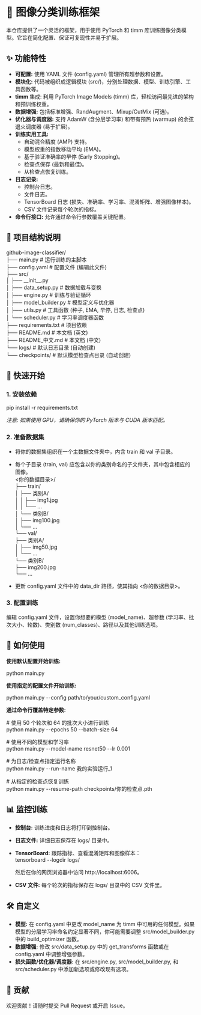 # **🚀 图像分类训练框架**

本仓库提供了一个灵活的框架，用于使用 PyTorch 和 timm 库训练图像分类模型。它旨在简化配置、保证可复现性并易于扩展。

## **✨ 功能特性**

* **可配置:** 使用 YAML 文件 (config.yaml) 管理所有超参数和设置。  
* **模块化:** 代码被组织成逻辑模块 (src/)，分别处理数据、模型、训练引擎、工具函数等。  
* **timm** 集成: 利用 PyTorch Image Models (timm) 库，轻松访问最先进的架构和预训练权重。  
* **数据增强:** 包括标准增强、RandAugment、Mixup/CutMix (可选)。  
* **优化器与调度器:** 支持 AdamW (含分层学习率) 和带有预热 (warmup) 的余弦退火调度器 (易于扩展)。  
* **训练实用工具:**  
  * 自动混合精度 (AMP) 支持。  
  * 模型权重的指数移动平均 (EMA)。  
  * 基于验证准确率的早停 (Early Stopping)。  
  * 检查点保存 (最新和最佳)。  
  * 从检查点恢复训练。  
* **日志记录:**  
  * 控制台日志。  
  * 文件日志。  
  * TensorBoard 日志 (损失、准确率、学习率、混淆矩阵、增强图像样本)。  
  * CSV 文件记录每个轮次的指标。  
* **命令行接口:** 允许通过命令行参数覆盖关键配置。

## **📁 项目结构说明**

github-image-classifier/  
├── main.py             \# 运行训练的主脚本  
├── config.yaml         \# 配置文件 (编辑此文件)  
├── src/  
│   ├── \_\_init\_\_.py  
│   ├── data\_setup.py   \# 数据加载与变换  
│   ├── engine.py       \# 训练与验证循环  
│   ├── model\_builder.py \# 模型定义与优化器  
│   ├── utils.py        \# 工具函数 (种子, EMA, 早停, 日志, 检查点)  
│   └── scheduler.py    \# 学习率调度器函数  
├── requirements.txt    \# 项目依赖  
├── README.md           \# 本文档 (英文)  
├── README\_中文.md      \# 本文档 (中文)  
└── logs/               \# 默认日志目录 (自动创建)  
└── checkpoints/        \# 默认模型检查点目录 (自动创建)

## **🚀 快速开始**

### **1\. 安装依赖**

pip install \-r requirements.txt

*注意: 如果使用 GPU，请确保你的 PyTorch 版本与 CUDA 版本匹配。*

### **2\. 准备数据集**

* 将你的数据集组织在一个主数据文件夹中，内含 train 和 val 子目录。  
* 每个子目录 (train, val) 应包含以你的类别命名的子文件夹，其中包含相应的图像。  
  \<你的数据目录\>/  
  ├── train/  
  │   ├── 类别A/  
  │   │   ├── img1.jpg  
  │   │   └── ...  
  │   └── 类别B/  
  │       ├── img100.jpg  
  │       └── ...  
  └── val/  
      ├── 类别A/  
      │   ├── img50.jpg  
      │   └── ...  
      └── 类别B/  
          ├── img200.jpg  
          └── ...

* 更新 config.yaml 文件中的 data\_dir 路径，使其指向 \<你的数据目录\>。

### **3\. 配置训练**

编辑 config.yaml 文件，设置你想要的模型 (model\_name)、超参数 (学习率、批次大小、轮数)、类别数 (num\_classes)、路径以及其他训练选项。

## **🏃 如何使用**

**使用默认配置开始训练:**

python main.py

**使用指定的配置文件开始训练:**

python main.py \--config path/to/your/custom\_config.yaml

**通过命令行覆盖特定参数:**

\# 使用 50 个轮次和 64 的批次大小进行训练  
python main.py \--epochs 50 \--batch-size 64

\# 使用不同的模型和学习率  
python main.py \--model-name resnet50 \--lr 0.001

\# 为日志/检查点指定运行名称  
python main.py \--run-name 我的实验运行\_1

\# 从指定的检查点恢复训练  
python main.py \--resume-path checkpoints/你的检查点.pth

## **📊 监控训练**

* **控制台:** 训练进度和日志将打印到控制台。  

* **日志文件:** 详细日志保存在 logs/ 目录中。  

* **TensorBoard:** 跟踪指标、查看混淆矩阵和图像样本：  
  tensorboard \--logdir logs/

  然后在你的网页浏览器中访问 http://localhost:6006。  

* **CSV 文件:** 每个轮次的指标保存在 logs/ 目录中的 CSV 文件里。

## **🛠️ 自定义**

* **模型:** 在 config.yaml 中更改 model\_name 为 timm 中可用的任何模型。如果模型的分层学习率命名约定显著不同，你可能需要调整 src/model\_builder.py 中的 build\_optimizer 函数。  
* **数据增强:** 修改 src/data\_setup.py 中的 get\_transforms 函数或在 config.yaml 中调整增强参数。  
* **损失函数/优化器/调度器:** 在 src/engine.py, src/model\_builder.py, 和 src/scheduler.py 中添加新选项或修改现有选项。

## **🙏 贡献**

欢迎贡献！请随时提交 Pull Request 或开启 Issue。
